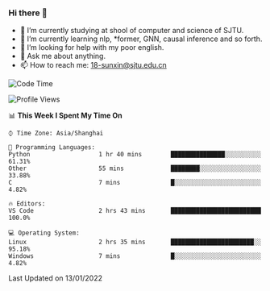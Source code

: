 ### Hi there 👋

<!--
**sunxin000/sunxin000** is a ✨ _special_ ✨ repository because its `README.md` (this file) appears on your GitHub profile.

Here are some ideas to get you started:

- 🔭 I’m currently working on ...
- 🌱 I’m currently learning ...
- 👯 I’m looking to collaborate on ...
- 🤔 I’m looking for help with ...
- 💬 Ask me about ...
- 📫 How to reach me: ...
- 😄 Pronouns: ...
- ⚡ Fun fact: ...
-->
- 🏫 I’m currently studying at shool of computer and science of SJTU.
- 🌱 I’m currently learning nlp, \*former, GNN, causal inference and so forth.
- 🤔 I’m looking for help with my poor english.
- 💬 Ask me about anything.
- 📫 How to reach me: 18-sunxin@sjtu.edu.cn
<!--START_SECTION:waka-->
![Code Time](http://img.shields.io/badge/Code%20Time-80%20hrs%203%20mins-blue)

![Profile Views](http://img.shields.io/badge/Profile%20Views-0-blue)

📊 **This Week I Spent My Time On** 

```text
⌚︎ Time Zone: Asia/Shanghai

💬 Programming Languages: 
Python                   1 hr 40 mins        ███████████████░░░░░░░░░░   61.31% 
Other                    55 mins             ████████░░░░░░░░░░░░░░░░░   33.88% 
C                        7 mins              █░░░░░░░░░░░░░░░░░░░░░░░░   4.82%

🔥 Editors: 
VS Code                  2 hrs 43 mins       █████████████████████████   100.0%

💻 Operating System: 
Linux                    2 hrs 35 mins       ███████████████████████░░   95.18% 
Windows                  7 mins              █░░░░░░░░░░░░░░░░░░░░░░░░   4.82%

```


 Last Updated on 13/01/2022
<!--END_SECTION:waka-->
